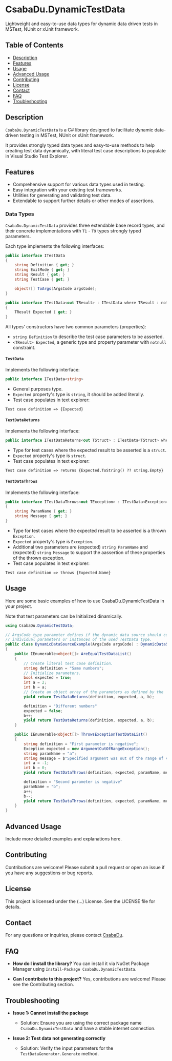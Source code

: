 # CsabaDu.DynamicTestData

Lightweight and easy-to-use data types for dynamic data driven tests in MSTest, NUnit or xUnit framework.

## Table of Contents
- [Description](#description)
- [Features](#features)
- [Usage](#usage)
- [Advanced Usage](#advanced-usage)
- [Contributing](#contributing)
- [License](#license)
- [Contact](#contact)
- [FAQ](#faq)
- [Troubleshooting](#troubleshooting)

## Description

`CsabaDu.DynamicTestData` is a C# library designed to facilitate dynamic data-driven testing in MSTest, NUnit or xUnit framework.

It provides strongly typed data types and easy-to-use methods to help creating test data dynamically, with literal test case descriptions to populate in Visual Studio Test Explorer.

## Features

- Comprehensive support for various data types used in testing.
- Easy integration with your existing test frameworks.
- Utilities for generating and validating test data.
- Extendable to support further details or other modes of assertions.

### Data Types

`CsabaDu.DynamicTestData` provides three extendable base record types, and their concrete implementations with `T1` - `T9` types strongly typed parameters.

Each type implements the following interfaces:

```csharp
public interface ITestData
{
    string Definition { get; }
    string ExitMode { get; }
    string Result { get; }
    string TestCase { get; }

    object?[] ToArgs(ArgsCode argsCode);
}

public interface ITestData<out TResult> : ITestData where TResult : notnull
{
    TResult Expected { get; }
}
```

All types' constructors have two common parameters (properties):
- `string Definition` to describe the test case parameters to be asserted.
- `<TResult> Expected`, a generic type and property parameter with `notnull` constraint.

#### `TestData`

Implements the following interface:

```csharp
public interface ITestData<string>
```

- General purposes type.
- `Expected` property's type is `string`, it should be added literally.
- Test case populates in text explorer:

`Test case definition => {Expected}`

#### `TestDataReturns`

Implements the following interface:

```csharp
public interface ITestDataReturns<out TStruct> : ITestData<TStruct> where TStruct : struct;
```

- Type for test cases where the expected result to be asserted is a `struct`.
- `Expected` property's type is `struct`.
- Test case populates in text explorer:

`Test case definition => returns {Expected.ToString() ?? string.Empty}`

#### `TestDataThrows`

Implements the following interface:
```csharp
public interface ITestDataThrows<out TException> : ITestData<Exception> where TException : Exception
{
    string ParamName { get; }
    string Message { get; }
}
```
- Type for test cases where the expected result to be asserted is a thrown `Exception`.
- `Expected` property's type is `Exception`.
- Additional two parameters are (expected) `string ParamName` and (expected) `string Message` to support the aassertion of these properties of the thrown exception.
- Test case populates in text explorer:

`Test case definition => throws {Expected.Name}`

## Usage

Here are some basic examples of how to use CsabaDu.DynamicTestData in your project.

Note that test parameters can be Initialized dinamically.

```csharp
using CsabaDu.DynamicTestData;

// ArgsCode type parameter defines if the dynamic data source should consist of
// individual parameters or instances of the used TestData type.
public class DynamicDataSourceExample(ArgsCode argsCode) : DynamicDataSource(argsCode)
{
    public IEnumerable<object[]> AreEqualTestDataList()
    {
        // Create literal test case definition.
        string definition = "Same numbers";
        // Initialize parameters.
        bool expected = true;
        int a = 2;
        int b = a;
        // Create an object array of the parameters as defined by the 'argsCode' parameter.
        yield return TestDataReturns(definition, expected, a, b);

        definition = "Different numbers"
        expected = false;
        b++;
        yield return TestDataReturns(definition, expected, a, b);
    }

    public IEnumerable<object[]> ThrowsExceptionTestDataList()
    {
        string definition = "First parameter is negative";
        Exception expected = new ArgumentOutOfRangeException();
        string paramName = "a";
        string message = $"Specified argument was out of the range of valid values. Parameter name: {paramName}"
        int a = -1;
        int b = 0;
        yield return TestDataThrows(definition, expected, paramName, message, a, b);

        definition = "Second parameter is negative"
        paramName = "b";
        a++;
        b--;
        yield return TestDataThrows(definition, expected, paramName, message, a, b);
    }
}
```

## Advanced Usage

Include more detailed examples and explanations here.

## Contributing

Contributions are welcome! Please submit a pull request or open an issue if you have any suggestions or bug reports.

## License

This project is licensed under the (...) License. See the LICENSE file for details.

## Contact

For any questions or inquiries, please contact [CsabaDu](https://github.com/CsabaDu).

## FAQ

- **How do I install the library?**
  You can install it via NuGet Package Manager using `Install-Package CsabaDu.DynamicTestData`.

- **Can I contribute to this project?**
  Yes, contributions are welcome! Please see the Contributing section.

## Troubleshooting

- **Issue 1: Cannot install the package**
  - Solution: Ensure you are using the correct package name `CsabaDu.DynamicTestData` and have a stable internet connection.

- **Issue 2: Test data not generating correctly**
  - Solution: Verify the input parameters for the `TestDataGenerator.Generate` method.
